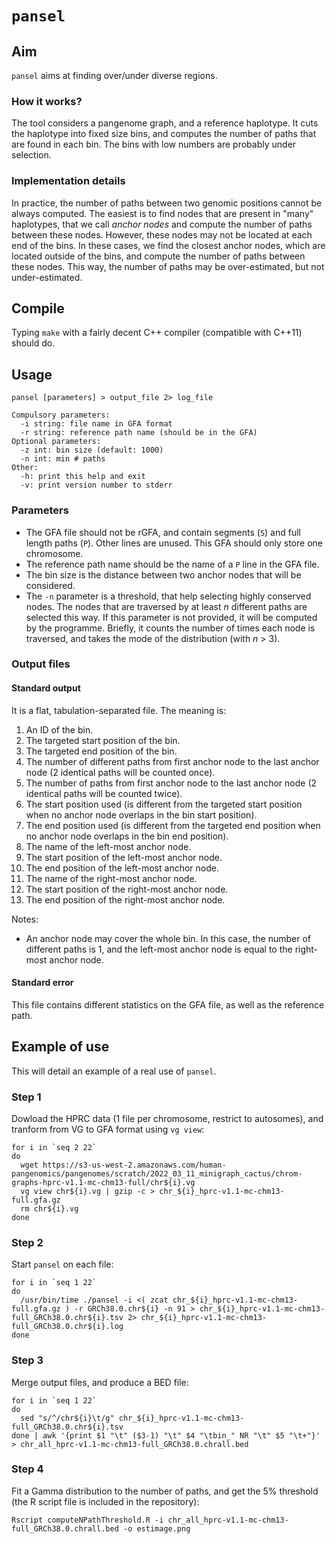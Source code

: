 # `pansel`

## Aim

`pansel` aims at finding over/under diverse regions.

### How it works?

The tool considers a pangenome graph, and a reference haplotype.
It cuts the haplotype into fixed size bins, and computes the number of paths that are found in each bin.
The bins with low numbers are probably under selection.


### Implementation details

In practice, the number of paths between two genomic positions cannot be always computed.
The easiest is to find nodes that are present in "many" haplotypes, that we call *anchor nodes* and compute the number of paths between these nodes.
However, these nodes may not be located at each end of the bins.
In these cases, we find the closest anchor nodes, which are located outside of the bins, and compute the number of paths between these nodes.
This way, the number of paths may be over-estimated, but not under-estimated.


## Compile

Typing `make` with a fairly decent C++ compiler (compatible with C++11) should do.


## Usage

    pansel [parameters] > output_file 2> log_file

    Compulsory parameters:
      -i string: file name in GFA format
      -r string: reference path name (should be in the GFA)
    Optional parameters:
      -z int: bin size (default: 1000)
      -n int: min # paths
    Other:
      -h: print this help and exit
      -v: print version number to stderr


### Parameters

 - The GFA file should not be rGFA, and contain segments (`S`) and full length paths (`P`).
     Other lines are unused.
     This GFA should only store one chromosome.
 - The reference path name should be the name of a `P` line in the GFA file.
 - The bin size is the distance between two anchor nodes that will be considered.
 - The `-n` parameter is a threshold, that help selecting highly conserved nodes.
     The nodes that are traversed by at least *n* different paths are selected this way.
     If this parameter is not provided, it will be computed by the programme.
     Briefly, it counts the number of times each node is traversed, and takes the mode of the distribution (with *n* > 3).


### Output files

#### Standard output

It is a flat, tabulation-separated file.
The meaning is:

   1. An ID of the bin.
   2. The targeted start position of the bin.
   3. The targeted end position of the bin.
   4. The number of different paths from first anchor node to the last anchor node (2 identical paths will be counted once).
   5. The number of paths from first anchor node to the last anchor node (2 identical paths will be counted twice).
   6. The start position used (is different from the targeted start position when no anchor node overlaps in the bin start position).
   7. The end position used (is different from the targeted end position when no anchor node overlaps in the bin end position).
   8. The name of the left-most anchor node.
   9. The start position of the left-most anchor node.
  10. The end position of the left-most anchor node.
  11. The name of the right-most anchor node.
  12. The start position of the right-most anchor node.
  13. The end position of the right-most anchor node.

Notes:

 - An anchor node may cover the whole bin.
     In this case, the number of different paths is 1, and the left-most anchor node is equal to the right-most anchor node.

#### Standard error

This file contains different statistics on the GFA file, as well as the reference path.


## Example of use

This will detail an example of a real use of `pansel`.

### Step 1

Dowload the HPRC data (1 file per chromosome, restrict to autosomes), and tranform from VG to GFA format using `vg view`:

    for i in `seq 2 22`
    do
      wget https://s3-us-west-2.amazonaws.com/human-pangenomics/pangenomes/scratch/2022_03_11_minigraph_cactus/chrom-graphs-hprc-v1.1-mc-chm13-full/chr${i}.vg
      vg view chr${i}.vg | gzip -c > chr_${i}_hprc-v1.1-mc-chm13-full.gfa.gz
      rm chr${i}.vg
    done

### Step 2

 Start `pansel` on each file:

    for i in `seq 1 22`
    do
      /usr/bin/time ./pansel -i <( zcat chr_${i}_hprc-v1.1-mc-chm13-full.gfa.gz ) -r GRCh38.0.chr${i} -n 91 > chr_${i}_hprc-v1.1-mc-chm13-full_GRCh38.0.chr${i}.tsv 2> chr_${i}_hprc-v1.1-mc-chm13-full_GRCh38.0.chr${i}.log
    done

### Step 3

Merge output files, and produce a BED file:

    for i in `seq 1 22`
    do
      sed "s/^/chr${i}\t/g" chr_${i}_hprc-v1.1-mc-chm13-full_GRCh38.0.chr${i}.tsv
    done | awk '{print $1 "\t" ($3-1) "\t" $4 "\tbin_" NR "\t" $5 "\t+"}' > chr_all_hprc-v1.1-mc-chm13-full_GRCh38.0.chrall.bed

### Step 4

Fit a Gamma distribution to the number of paths, and get the 5% threshold (the R script file is included in the repository):

    Rscript computeNPathThreshold.R -i chr_all_hprc-v1.1-mc-chm13-full_GRCh38.0.chrall.bed -o estimage.png
